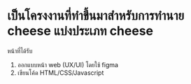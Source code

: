 # เป็นโครงงานที่ทำขึ้นมาสำหรับการทำนาย cheese แบ่งประเภท cheese
หน้าที่ได้รับ 
  1. ออกแบบหน้า web (UX/UI) โดยใช้ figma
  2. เขียนโค้ด HTML/CSS/Javascript
